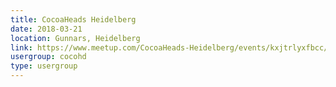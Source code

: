 ```yaml
---
title: CocoaHeads Heidelberg
date: 2018-03-21
location: Gunnars, Heidelberg
link: https://www.meetup.com/CocoaHeads-Heidelberg/events/kxjtrlyxfbcc/
usergroup: cocohd
type: usergroup
---
```

